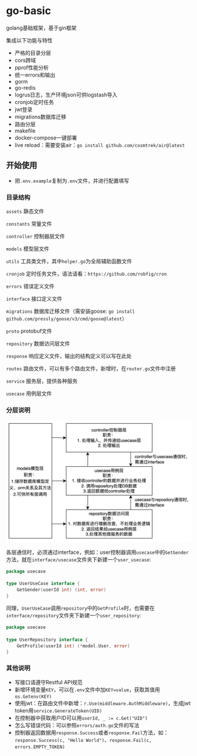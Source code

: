 # go-basic

golang基础框架，基于gin框架

集成以下功能与特性

* 严格的目录分层
* cors跨域
* pprof性能分析
* 统一errors和输出
* gorm
* go-redis
* logrus日志，生产环境json可供logstash导入
* cronjob定时任务
* jwt登录
* migrations数据库迁移
* 路由分层
* makefile
* docker-compose一键部署
* live reload：需要安装air：`go install github.com/cosmtrek/air@latest`

## 开始使用

* 把`.env.example`复制为`.env`文件，并进行配置填写

### 目录结构

`assets` 静态文件

`constants` 常量文件

`controller` 控制器层文件

`models` 模型层文件

`utils` 工具类文件，其中`helper.go`为全局辅助函数文件

`cronjob` 定时任务文件，语法请看：`https://github.com/robfig/cron`

`errors` 错误定义文件

`interface` 接口定义文件

`migrations` 数据库迁移文件（需安装goose: `go install github.com/pressly/goose/v3/cmd/goose@latest`）

`proto` protobuf文件

`repository` 数据访问层文件

`response` 响应定义文件，输出的结构定义可以写在此处

`routes` 路由文件，可以有多个路由文件，新增时，在`router.go`文件中注册

`service` 服务层，提供各种服务

`usecase` 用例层文件

### 分层说明

![img.png](assets/images/layers.png)

各层通信时，必须通过interface，例如：user控制器调用`usecase`中的`GetGender`方法，就在`interface/usecase`文件夹下新建一个`user_usecase`:

```go
package usecase

type UserUseCase interface {
	GetGender(userId int) (int, error)
}
```

同理，`UserUseCase`调用`repository`中的`GetProfile`时，也需要在`interface/repository`文件夹下新建一个`user_repository`:

```go
package usecase

type UserRepository interface {
	GetProfile(userId int) (*model.User, error)
}
```

### 其他说明

* 写接口请遵守Restful API规范
* 新增环境变量`KEY`，可以在`.env`文件中加`KEY=value`，获取其值用`os.Getenv(KEY)`
* 使用jwt：在路由文件中新增：`r.Use(middleware.AuthMiddleware)`，生成jwt token用`service.GenerateToken(UID)`
* 在控制器中获取用户ID可以用`userId, _ := c.Get("UID")`
* 怎么写错误代码：可以参照`errors/auth.go`文件的写法
* 控制器返回数据用`response.Success`或者`response.Fail`方法，如：`response.Success(c, "Hello World")`、`response.Fail(c, errors.EMPTY_TOKEN)`

